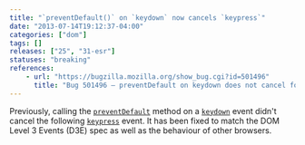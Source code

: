 ```yaml
---
title: "`preventDefault()` on `keydown` now cancels `keypress`"
date: "2013-07-14T19:12:37-04:00"
categories: ["dom"]
tags: []
releases: ["25", "31-esr"]
statuses: "breaking"
references:
    - url: "https://bugzilla.mozilla.org/show_bug.cgi?id=501496"
      title: "Bug 501496 – preventDefault on keydown does not cancel following keypress"
---
```

Previously, calling the [`preventDefault`](https://developer.mozilla.org/docs/Web/API/event.preventDefault) method on a [`keydown`](https://developer.mozilla.org/docs/Web/Events/keydown) event didn't cancel the following [`keypress`](https://developer.mozilla.org/docs/Web/Events/keypress) event. It has been fixed to match the DOM Level 3 Events (D3E) spec as well as the behaviour of other browsers.
